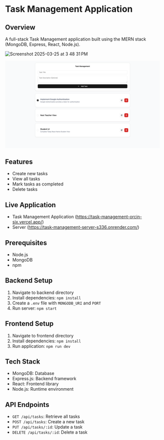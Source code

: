 # Task Management Application

## Overview

A full-stack Task Management application built using the MERN stack (MongoDB, Express, React, Node.js).

<img width="982" alt="Screenshot 2025-03-25 at 3 48 31 PM" src="https://github.com/user-attachments/assets/3a3dc7c3-cfca-40f2-b7ed-81ff3e9a6bf2" />

![Task Management App Screenshot](./frontend/src/assets/UI.png "Task Management App UI")

## Features

- Create new tasks
- View all tasks
- Mark tasks as completed
- Delete tasks

## Live Application

- Task Management Application (https://task-management-orcin-six.vercel.app/)
- Server (https://task-management-server-s336.onrender.com/)

## Prerequisites

- Node.js
- MongoDB
- npm

## Backend Setup

1. Navigate to backend directory
2. Install dependencies: `npm install`
3. Create a `.env` file with `MONGODB_URI` and `PORT`
4. Run server: `npm start`

## Frontend Setup

1. Navigate to frontend directory
2. Install dependencies: `npm install`
3. Run application: `npm run dev`

## Tech Stack

- MongoDB: Database
- Express.js: Backend framework
- React: Frontend library
- Node.js: Runtime environment

## API Endpoints

- `GET /api/tasks`: Retrieve all tasks
- `POST /api/tasks`: Create a new task
- `PUT /api/tasks/:id`: Update a task
- `DELETE /api/tasks/:id`: Delete a task
